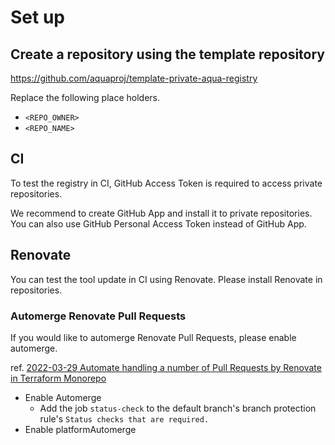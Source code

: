 # Set up

## Create a repository using the template repository

https://github.com/aquaproj/template-private-aqua-registry

Replace the following place holders.

- `<REPO_OWNER>`
- `<REPO_NAME>`

## CI

To test the registry in CI, GitHub Access Token is required to access private repositories.

We recommend to create GitHub App and install it to private repositories.
You can also use GitHub Personal Access Token instead of GitHub App.

## Renovate

You can test the tool update in CI using Renovate.
Please install Renovate in repositories.

### Automerge Renovate Pull Requests

If you would like to automerge Renovate Pull Requests, please enable automerge.

ref. [2022-03-29 Automate handling a number of Pull Requests by Renovate in Terraform Monorepo](https://devs.quipper.com/2022/03/29/automate-handling-a-number-of-pull-requests-by-renovate-in-terraform-monorepo.html)

- Enable Automerge
  - Add the job `status-check` to the default branch's branch protection rule's `Status checks that are required.`
- Enable platformAutomerge
